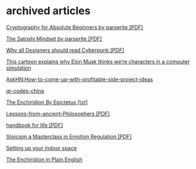 # archived articles

[Cryptography for Absolute Beginners by parserite [PDF]](./medium.com-Cryptography%20for%20Absolute%20Beginners.pdf)

[The Satoshi Mindset by parserite [PDF]](./medium.com-The%20Satoshi%20Mindset%20Satoshi%20Nakamoto%20is%20a%20symbol%20of%20hope%20by%20parserite.pdf)

[Why all Designers should read Cyberpunk [PDF]](./magenta.as-Why%20All%20Designers%20Should%20Read%20Cyberpunk.pdf)

[This cartoon explains why Elon Musk thinks we’re characters in a computer simulation](simulation.html)

[AskHN:How-to-come-up-with-profitable-side-project-ideas](How-to-come-up-with-profitable-side-project-ideas.html)

[qr-codes-china](qr-codes-china.html)

[The Enchiridion By Epictetus [txt]](The-Enchiridion-By-Epictetus.txt)

[Lessons-from-ancient-Philosophers [PDF]](Lessons-from-ancient-philosphers.pdf)

[handbook for life [PDF]](handbook-for-life.pdf)

[Stoicism a Masterclass in Emotion Regulation [PDF]](Stoicism-a-Masterclass-in-Emotion-Regulation.pdf)

[Setting up your indoor space](setting-up-your-indoor-space.html)

[The Enchiridion in Plain English](The-Enchiridion-in-Plain-English.html)
